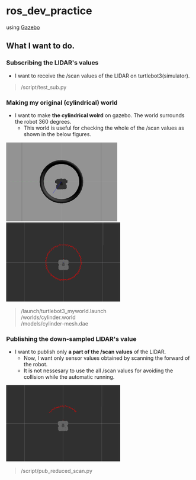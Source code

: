 # ros_dev_practice

using [Gazebo](http://emanual.robotis.com/docs/en/platform/turtlebot3/simulation/#turtlebot3-simulation-using-gazebo)

## What I want to do.

### Subscribing the LIDAR's values

- I want to receive the /scan values of the LIDAR on turtlebot3(simulator).

> /script/test_sub.py  

### Making my original (cylindrical) world

- I want to make **the cylindrical wolrd** on gazebo. The world surrounds the robot 360 degrees.
  - This world is useful for checking the whole of the /scan values as shown in the below figures. 

<img src="https://github.com/t-yokota/ros_dev_practice/blob/figures/fig1_cylindrical_world.png" width="300"> <img src="https://github.com/t-yokota/ros_dev_practice/blob/figures/fig2_scan_value.png" width="308">

> /launch/turtlebot3_myworld.launch  
> /worlds/cylinder.world  
> /models/cylinder-mesh.dae  

### Publishing the down-sampled LIDAR's value

- I want to publish only **a part of the /scan values** of the LIDAR. 
  - Now, I want only sensor values obtained by scanning the forward of the robot.
  - It is not nessesary to use the all /scan values for avoiding the collision while the automatic running.
  
<img src="https://github.com/t-yokota/ros_dev_practice/blob/figures/fig3_scan_value_front.png" width="308">

> /script/pub_reduced_scan.py  

